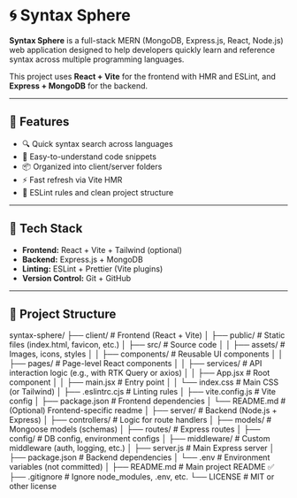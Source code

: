 # 🌀 Syntax Sphere

**Syntax Sphere** is a full-stack MERN (MongoDB, Express.js, React, Node.js) web application designed to help developers quickly learn and reference syntax across multiple programming languages.

This project uses **React + Vite** for the frontend with HMR and ESLint, and **Express + MongoDB** for the backend.

---

## 🚀 Features

- 🔍 Quick syntax search across languages
- 🧠 Easy-to-understand code snippets
- 📦 Organized into client/server folders
- ⚡️ Fast refresh via Vite HMR
- 📐 ESLint rules and clean project structure

---

## 🧱 Tech Stack

- **Frontend:** React + Vite + Tailwind (optional)
- **Backend:** Express.js + MongoDB
- **Linting:** ESLint + Prettier (Vite plugins)
- **Version Control:** Git + GitHub

---

## 📁 Project Structure

syntax-sphere/
├── client/                       # Frontend (React + Vite)
│   ├── public/                   # Static files (index.html, favicon, etc.)
│   ├── src/                      # Source code
│   │   ├── assets/               # Images, icons, styles
│   │   ├── components/           # Reusable UI components
│   │   ├── pages/                # Page-level React components
│   │   ├── services/             # API interaction logic (e.g., with RTK Query or axios)
│   │   ├── App.jsx               # Root component
│   │   ├── main.jsx              # Entry point
│   │   └── index.css             # Main CSS (or Tailwind)
│   ├── .eslintrc.cjs             # Linting rules
│   ├── vite.config.js            # Vite config
│   ├── package.json              # Frontend dependencies
│   └── README.md                 # (Optional) Frontend-specific readme
│
├── server/                       # Backend (Node.js + Express)
│   ├── controllers/              # Logic for route handlers
│   ├── models/                   # Mongoose models (schemas)
│   ├── routes/                   # Express routes
│   ├── config/                   # DB config, environment configs
│   ├── middleware/               # Custom middleware (auth, logging, etc.)
│   ├── server.js                 # Main Express server
│   ├── package.json              # Backend dependencies
│   └── .env                      # Environment variables (not committed)
│
├── README.md                     # Main project README ✅
├── .gitignore                    # Ignore node_modules, .env, etc.
└── LICENSE                       # MIT or other license
